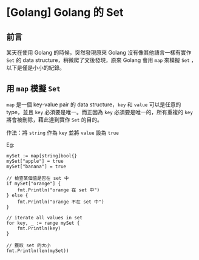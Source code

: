 # [Golang] Golang 的 Set

## 前言

某天在使用 Golang 的時候，突然發現原來 Golang 沒有像其他語言一樣有實作 `Set` 的 data structure，稍微爬了文後發現，原來 Golang 會用 `map` 來模擬 `Set` ，以下是僅是小小的紀錄。

## 用 `map` 模擬 `Set`

`map` 是一個 key-value pair 的 data structure，`key` 和 `value` 可以是任意的 type，並且 `key` 必須要是唯一。而正因為 `key` 必須要是唯一的，所有重複的 `key` 將會被刪除，藉此達到實作 `Set` 的目的。

作法：將 `string` 作為 `key` 並將 `value` 設為 `true`

Eg:

```golang
mySet := map[string]bool{}
mySet["apple"] = true
mySet["banana"] = true

// 檢查某個值是否在 set 中
if mySet["orange"] {
    fmt.Println("orange 在 set 中")
} else {
    fmt.Println("orange 不在 set 中")
}

// iterate all values in set 
for key, _ := range mySet {
    fmt.Println(key)
}

// 獲取 set 的大小
fmt.Println(len(mySet))
```